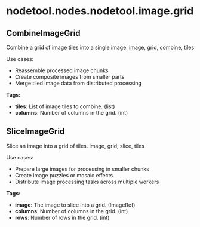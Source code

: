 # nodetool.nodes.nodetool.image.grid

## CombineImageGrid

Combine a grid of image tiles into a single image.
image, grid, combine, tiles

Use cases:
- Reassemble processed image chunks
- Create composite images from smaller parts
- Merge tiled image data from distributed processing

**Tags:** 

- **tiles**: List of image tiles to combine. (list)
- **columns**: Number of columns in the grid. (int)

## SliceImageGrid

Slice an image into a grid of tiles.
image, grid, slice, tiles

Use cases:
- Prepare large images for processing in smaller chunks
- Create image puzzles or mosaic effects
- Distribute image processing tasks across multiple workers

**Tags:** 

- **image**: The image to slice into a grid. (ImageRef)
- **columns**: Number of columns in the grid. (int)
- **rows**: Number of rows in the grid. (int)

